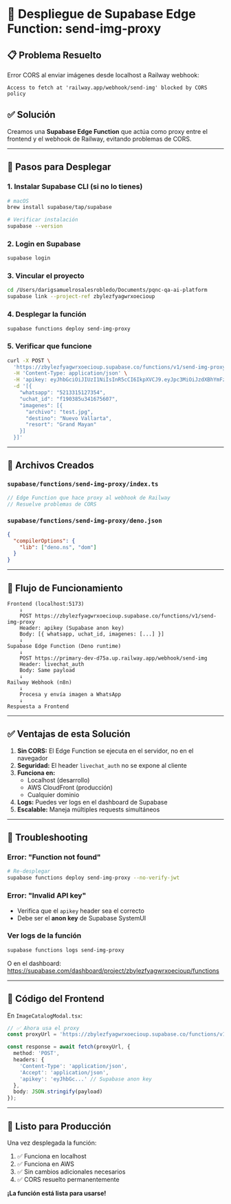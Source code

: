 # 🚀 Despliegue de Supabase Edge Function: send-img-proxy

## 📋 **Problema Resuelto**
Error CORS al enviar imágenes desde localhost a Railway webhook:
```
Access to fetch at 'railway.app/webhook/send-img' blocked by CORS policy
```

## ✅ **Solución**
Creamos una **Supabase Edge Function** que actúa como proxy entre el frontend y el webhook de Railway, evitando problemas de CORS.

---

## 🔧 **Pasos para Desplegar**

### **1. Instalar Supabase CLI (si no lo tienes)**
```bash
# macOS
brew install supabase/tap/supabase

# Verificar instalación
supabase --version
```

### **2. Login en Supabase**
```bash
supabase login
```

### **3. Vincular el proyecto**
```bash
cd /Users/darigsamuelrosalesrobledo/Documents/pqnc-qa-ai-platform
supabase link --project-ref zbylezfyagwrxoecioup
```

### **4. Desplegar la función**
```bash
supabase functions deploy send-img-proxy
```

### **5. Verificar que funcione**
```bash
curl -X POST \
  'https://zbylezfyagwrxoecioup.supabase.co/functions/v1/send-img-proxy' \
  -H 'Content-Type: application/json' \
  -H 'apikey: eyJhbGciOiJIUzI1NiIsInR5cCI6IkpXVCJ9.eyJpc3MiOiJzdXBhYmFzZSIsInJlZiI6InpieWxlemZ5YWd3cnhvZWNpb3VwIiwicm9sZSI6ImFub24iLCJpYXQiOjE3NTkzMzYyNzEsImV4cCI6MjA3NDkxMjI3MX0.W6Vt5h4r7vNSP_YQtd_fbTWuK7ERrcttwhcpe5Q7KoM' \
  -d '[{
    "whatsapp": "5213315127354",
    "uchat_id": "f190385u341675607",
    "imagenes": [{
      "archivo": "test.jpg",
      "destino": "Nuevo Vallarta",
      "resort": "Grand Mayan"
    }]
  }]'
```

---

## 📂 **Archivos Creados**

### **`supabase/functions/send-img-proxy/index.ts`**
```typescript
// Edge Function que hace proxy al webhook de Railway
// Resuelve problemas de CORS
```

### **`supabase/functions/send-img-proxy/deno.json`**
```json
{
  "compilerOptions": {
    "lib": ["deno.ns", "dom"]
  }
}
```

---

## 🔄 **Flujo de Funcionamiento**

```
Frontend (localhost:5173)
    ↓
    POST https://zbylezfyagwrxoecioup.supabase.co/functions/v1/send-img-proxy
    Header: apikey (Supabase anon key)
    Body: [{ whatsapp, uchat_id, imagenes: [...] }]
    ↓
Supabase Edge Function (Deno runtime)
    ↓
    POST https://primary-dev-d75a.up.railway.app/webhook/send-img
    Header: livechat_auth
    Body: Same payload
    ↓
Railway Webhook (n8n)
    ↓
    Procesa y envía imagen a WhatsApp
    ↓
Respuesta a Frontend
```

---

## ✅ **Ventajas de esta Solución**

1. **Sin CORS:** El Edge Function se ejecuta en el servidor, no en el navegador
2. **Seguridad:** El header `livechat_auth` no se expone al cliente
3. **Funciona en:** 
   - Localhost (desarrollo)
   - AWS CloudFront (producción)
   - Cualquier dominio
4. **Logs:** Puedes ver logs en el dashboard de Supabase
5. **Escalable:** Maneja múltiples requests simultáneos

---

## 🐛 **Troubleshooting**

### **Error: "Function not found"**
```bash
# Re-desplegar
supabase functions deploy send-img-proxy --no-verify-jwt
```

### **Error: "Invalid API key"**
- Verifica que el `apikey` header sea el correcto
- Debe ser el **anon key** de Supabase SystemUI

### **Ver logs de la función**
```bash
supabase functions logs send-img-proxy
```

O en el dashboard: https://supabase.com/dashboard/project/zbylezfyagwrxoecioup/functions

---

## 📝 **Código del Frontend**

En `ImageCatalogModal.tsx`:
```typescript
// ✅ Ahora usa el proxy
const proxyUrl = 'https://zbylezfyagwrxoecioup.supabase.co/functions/v1/send-img-proxy';

const response = await fetch(proxyUrl, {
  method: 'POST',
  headers: {
    'Content-Type': 'application/json',
    'Accept': 'application/json',
    'apikey': 'eyJhbGc...' // Supabase anon key
  },
  body: JSON.stringify(payload)
});
```

---

## 🚀 **Listo para Producción**

Una vez desplegada la función:

1. ✅ Funciona en localhost
2. ✅ Funciona en AWS
3. ✅ Sin cambios adicionales necesarios
4. ✅ CORS resuelto permanentemente

**¡La función está lista para usarse!**

